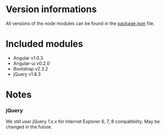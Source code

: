 # Version informations

All versions of the node modules can be found in the [package.json](/package.json) file.

# Included modules

- Angular v1.0.3
- Angular-ui v0.2.0
- Bootstrap v2.3.2
- jQuery v1.8.3

# Notes

### jQuery

We still user jQuery 1.x.x for Internet Explorer 6, 7, 8 compatibility. May be changed in the future.